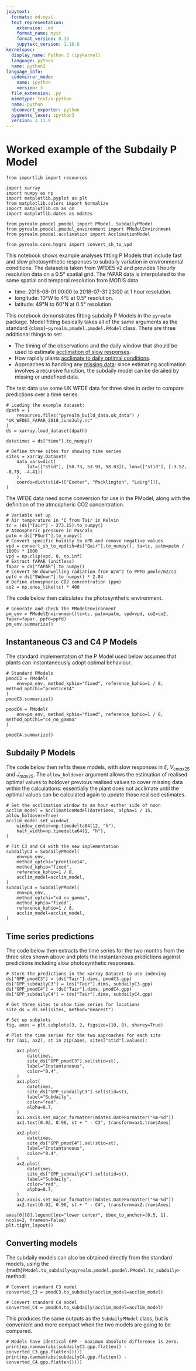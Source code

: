 ```yaml
---
jupytext:
  formats: md:myst
  text_representation:
    extension: .md
    format_name: myst
    format_version: 0.13
    jupytext_version: 1.16.6
kernelspec:
  display_name: Python 3 (ipykernel)
  language: python
  name: python3
language_info:
  codemirror_mode:
    name: ipython
    version: 3
  file_extension: .py
  mimetype: text/x-python
  name: python
  nbconvert_exporter: python
  pygments_lexer: ipython3
  version: 3.11.9
---
```


# Worked example of the Subdaily P Model

```{code-cell} ipython3
from importlib import resources

import xarray
import numpy as np
import matplotlib.pyplot as plt
from matplotlib.colors import Normalize
import matplotlib.cm as cm
import matplotlib.dates as mdates

from pyrealm.pmodel.pmodel import PModel, SubdailyPModel
from pyrealm.pmodel.pmodel_environment import PModelEnvironment
from pyrealm.pmodel.acclimation import AcclimationModel

from pyrealm.core.hygro import convert_sh_to_vpd
```

This notebook shows example analyses fitting P Models that include fast and slow
photosynthetic responses to subdaily variation in environmental conditions. The dataset
is taken from WFDE5 v2 and provides 1 hourly resolution data on a 0.5° spatial grid. The
fAPAR data is interpolated to the same spatial and temporal resolution from MODIS data.

* time: 2018-06-01 00:00 to 2018-07-31 23:00 at 1 hour resolution.
* longitude: 10°W to 4°E at 0.5° resolution.
* latitude: 49°N to 60°N at 0.5° resolution

This notebook demonstrates fitting subdaily P Models in the `pyrealm` package. Model
fitting basically takes all of the same arguments as the standard
{class}`~pyrealm.pmodel.pmodel.PModel` class. There are three additional things
to set:

* The timing of the observations and the daily window that should be used to estimate
  [acclimation of slow responses](acclimation.md#the-acclimation-model).
* How rapidly plants [acclimate to daily optimal
  conditions](./acclimation.md#estimating-realised-responses).
* Approaches to handling any [missing data](./subdaily_model_and_missing_data.md): since
  estimating acclimation involves a recursive function, the subdaily model can be
  derailed by missing or undefined data.

The test data use some UK WFDE data for three sites in order to compare predictions
over a time series.

```{code-cell} ipython3
# Loading the example dataset:
dpath = (
    resources.files("pyrealm_build_data.uk_data") / "UK_WFDE5_FAPAR_2018_JuneJuly.nc"
)
ds = xarray.load_dataset(dpath)

datetimes = ds["time"].to_numpy()

# Define three sites for showing time series
sites = xarray.Dataset(
    data_vars=dict(
        lat=(["stid"], [50.73, 53.93, 58.03]), lon=(["stid"], [-3.52, -0.79, -4.41])
    ),
    coords=dict(stid=(["Exeter", "Pocklington", "Lairg"])),
)
```

The WFDE data need some conversion for use in the PModel, along with the definition of
the atmospheric CO2 concentration.

```{code-cell} ipython3
# Variable set up
# Air temperature in °C from Tair in Kelvin
tc = (ds["Tair"] - 273.15).to_numpy()
# Atmospheric pressure in Pascals
patm = ds["PSurf"].to_numpy()
# Convert specific huidity to VPD and remove negative values
vpd = convert_sh_to_vpd(sh=ds["Qair"].to_numpy(), ta=tc, patm=patm / 1000) * 1000
vpd = np.clip(vpd, 0, np.inf)
# Extract fAPAR (unitless)
fapar = ds["fAPAR"].to_numpy()
# Convert SW downwelling radiation from W/m^2 to PPFD µmole/m2/s1
ppfd = ds["SWdown"].to_numpy() * 2.04
# Define atmospheric CO2 concentration (ppm)
co2 = np.ones_like(tc) * 400
```

The code below then calculates the photosynthetic environment.

```{code-cell} ipython3
# Generate and check the PModelEnvironment
pm_env = PModelEnvironment(tc=tc, patm=patm, vpd=vpd, co2=co2, fapar=fapar, ppfd=ppfd)
pm_env.summarize()
```

## Instantaneous C3 and C4 P Models

The standard implementation of the P Model used below assumes that plants can
instantaneously adopt optimal behaviour.

```{code-cell} ipython3
# Standard PModels
pmodC3 = PModel(
    env=pm_env, method_kphio="fixed", reference_kphio=1 / 8, method_optchi="prentice14"
)
pmodC3.summarize()
```

```{code-cell} ipython3
pmodC4 = PModel(
    env=pm_env, method_kphio="fixed", reference_kphio=1 / 8, method_optchi="c4_no_gamma"
)

pmodC4.summarize()
```

## Subdaily P Models

The code below then refits these models, with slow responses in $\xi$, $V_{cmax25}$ and
$J_{max25}$. The `allow_holdover` argument allows the estimation of realised optimal
values to holdover previous realised values to cover missing data within the
calculations: essentially the plant does not acclimate until the optimal values can be
calculated again to update those realised estimates.

```{code-cell} ipython3
# Set the acclimation window to an hour either side of noon
acclim_model = AcclimationModel(datetimes, alpha=1 / 15, allow_holdover=True)
acclim_model.set_window(
    window_center=np.timedelta64(12, "h"),
    half_width=np.timedelta64(1, "h"),
)

# Fit C3 and C4 with the new implementation
subdailyC3 = SubdailyPModel(
    env=pm_env,
    method_optchi="prentice14",
    method_kphio="fixed",
    reference_kphio=1 / 8,
    acclim_model=acclim_model,
)
subdailyC4 = SubdailyPModel(
    env=pm_env,
    method_optchi="c4_no_gamma",
    method_kphio="fixed",
    reference_kphio=1 / 8,
    acclim_model=acclim_model,
)
```

## Time series predictions

The code below then extracts the time series for the two months from the three sites
shown above and plots the instantaneous predictions against predictions including slow
photosynthetic responses.

```{code-cell} ipython3
# Store the predictions in the xarray Dataset to use indexing
ds["GPP_pmodC3"] = (ds["Tair"].dims, pmodC3.gpp)
ds["GPP_subdailyC3"] = (ds["Tair"].dims, subdailyC3.gpp)
ds["GPP_pmodC4"] = (ds["Tair"].dims, pmodC4.gpp)
ds["GPP_subdailyC4"] = (ds["Tair"].dims, subdailyC4.gpp)

# Get three sites to show time series for locations
site_ds = ds.sel(sites, method="nearest")

# Set up subplots
fig, axes = plt.subplots(3, 2, figsize=(10, 8), sharey=True)

# Plot the time series for the two approaches for each site
for (ax1, ax2), st in zip(axes, sites["stid"].values):

    ax1.plot(
        datetimes,
        site_ds["GPP_pmodC3"].sel(stid=st),
        label="Instantaneous",
        color="0.4",
    )
    ax1.plot(
        datetimes,
        site_ds["GPP_subdailyC3"].sel(stid=st),
        label="Subdaily",
        color="red",
        alpha=0.7,
    )
    ax1.xaxis.set_major_formatter(mdates.DateFormatter("%m-%d"))
    ax1.text(0.02, 0.90, st + " - C3", transform=ax1.transAxes)

    ax2.plot(
        datetimes,
        site_ds["GPP_pmodC4"].sel(stid=st),
        label="Instantaneous",
        color="0.4",
    )
    ax2.plot(
        datetimes,
        site_ds["GPP_subdailyC4"].sel(stid=st),
        label="Subdaily",
        color="red",
        alpha=0.7,
    )
    ax2.xaxis.set_major_formatter(mdates.DateFormatter("%m-%d"))
    ax2.text(0.02, 0.90, st + " - C4", transform=ax2.transAxes)

axes[0][0].legend(loc="lower center", bbox_to_anchor=[0.5, 1], ncols=2, frameon=False)
plt.tight_layout()
```

## Converting models

The subdaily models can also be obtained directly from the standard models, using the
{meth}`PModel.to_subdaily<pyrealm.pmodel.pmodel.PModel.to_subdaily>` method:

```{code-cell} ipython3
# Convert standard C3 model
converted_C3 = pmodC3.to_subdaily(acclim_model=acclim_model)

# Convert standard C4 model
converted_C4 = pmodC4.to_subdaily(acclim_model=acclim_model)
```

This produces the same outputs as the `SubdailyPModel` class, but is convenient and more
compact when the two models are going to be compared.

```{code-cell} ipython3
# Models have identical GPP - maximum absolute difference is zero.
print(np.nanmax(abs(subdailyC3.gpp.flatten() - converted_C3.gpp.flatten())))
print(np.nanmax(abs(subdailyC4.gpp.flatten() - converted_C4.gpp.flatten())))
```

```{code-cell} ipython3

```
